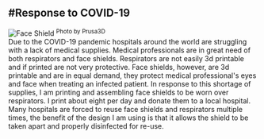 #Response to COVID-19
---

<!-- Go to www.addthis.com/dashboard to customize your tools -->
<div class="addthis_inline_share_toolbox"></div>

![Face Shield](/img/face-shield.jpg)
<sup>Photo by Prusa3D</sup><br/>
Due to the COVID-19 pandemic hospitals around the world are struggling with a lack of medical supplies.  Medical professionals are in great need of both respirators and face shields.  Respirators are not easily 3d printable and if printed are not very protective.  Face shields, however, are 3d printable and are in equal demand, they protect medical professional's eyes and face when treating an infected patient.  In response to this shortage of supplies, I am printing and assembling face shields to be worn over respirators.  I print about eight per day and donate them to a local hospital.  Many hospitals are forced to reuse face shields and respirators multiple times, the benefit of the design I am using is that it allows the shield to be taken apart and properly disinfected for re-use.

<!-- Go to www.addthis.com/dashboard to customize your tools -->
<script type="text/javascript" src="//s7.addthis.com/js/300/addthis_widget.js#pubid=ra-5f0b8b497dc03256"></script>
